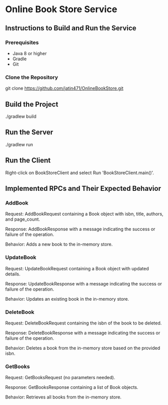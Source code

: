 # Online Book Store Service

## Instructions to Build and Run the Service

### Prerequisites
- Java 8 or higher
- Gradle
- Git

### Clone the Repository
git clone https://github.com/jatin471/OnlineBookStore.git


## Build the Project
./gradlew build

## Run the Server
./gradlew run

## Run the Client
Right-click on BookStoreClient and select Run 'BookStoreClient.main()'.

## Implemented RPCs and Their Expected Behavior

### AddBook
Request: AddBookRequest containing a Book object with isbn, title, authors, and page_count.

Response: AddBookResponse with a message indicating the success or failure of the operation.

Behavior: Adds a new book to the in-memory store.

### UpdateBook
Request: UpdateBookRequest containing a Book object with updated details.

Response: UpdateBookResponse with a message indicating the success or failure of the operation.

Behavior: Updates an existing book in the in-memory store.

### DeleteBook

Request: DeleteBookRequest containing the isbn of the book to be deleted.

Response: DeleteBookResponse with a message indicating the success or failure of the operation.

Behavior: Deletes a book from the in-memory store based on the provided isbn.

### GetBooks
Request: GetBooksRequest (no parameters needed).

Response: GetBooksResponse containing a list of Book objects.

Behavior: Retrieves all books from the in-memory store.
